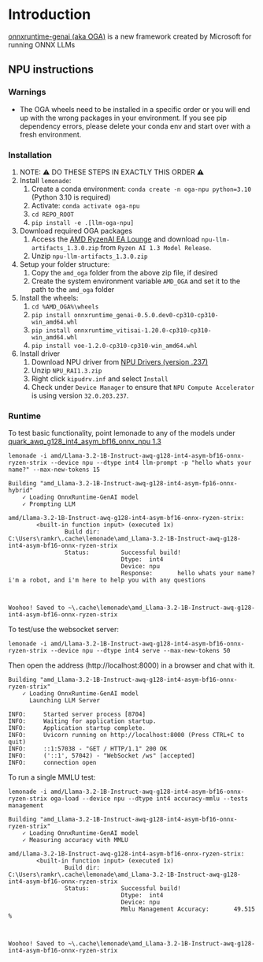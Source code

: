 # Introduction

[onnxruntime-genai (aka OGA)](https://github.com/microsoft/onnxruntime-genai/tree/main?tab=readme-ov-file) is a new framework created by Microsoft for running ONNX LLMs

## NPU instructions

### Warnings

 - The OGA wheels need to be installed in a specific order or you will end up with the wrong packages in your environment. If you see pip dependency errors, please delete your conda env and start over with a fresh environment.

### Installation

1. NOTE: ⚠️ DO THESE STEPS IN EXACTLY THIS ORDER ⚠️
1. Install `lemonade`:
    1. Create a conda environment: `conda create -n oga-npu python=3.10` (Python 3.10 is required)
    1. Activate: `conda activate oga-npu`
    1. `cd REPO_ROOT`
    1. `pip install -e .[llm-oga-npu]`
1. Download required OGA packages
    1. Access the [AMD RyzenAI EA Lounge](https://account.amd.com/en/member/ryzenai-sw-ea.html#tabs-a5e122f973-item-4757898120-tab) and  download `npu-llm-artifacts_1.3.0.zip` from `Ryzen AI 1.3 Model Release`.
    1. Unzip `npu-llm-artifacts_1.3.0.zip`
1. Setup your folder structure:
    1. Copy the `amd_oga` folder from the above zip file, if desired
    1. Create the system environment variable `AMD_OGA` and set it to the path to the `amd_oga` folder
1. Install the wheels:
    1. `cd %AMD_OGA%\wheels`
    1. `pip install onnxruntime_genai-0.5.0.dev0-cp310-cp310-win_amd64.whl`
    1. `pip install onnxruntime_vitisai-1.20.0-cp310-cp310-win_amd64.whl`
    1. `pip install voe-1.2.0-cp310-cp310-win_amd64.whl`
1. Install driver
    1. Download NPU driver from [NPU Drivers (version .237)](https://ryzenai.docs.amd.com/en/latest/inst.html#install-npu-drivers)
    1. Unzip `NPU_RAI1.3.zip`
    1. Right click `kipudrv.inf` and select `Install`
    1. Check under `Device Manager` to ensure that `NPU Compute Accelerator` is using version `32.0.203.237`.

### Runtime

To test basic functionality, point lemonade to any of the models under [quark_awq_g128_int4_asym_bf16_onnx_npu 1.3](https://huggingface.co/collections/amd/quark-awq-g128-int4-asym-bf16-onnx-npu-13-6759f510b8132db53e044aaf)

```
lemonade -i amd/Llama-3.2-1B-Instruct-awq-g128-int4-asym-bf16-onnx-ryzen-strix --device npu --dtype int4 llm-prompt -p "hello whats your name?" --max-new-tokens 15
```

```
Building "amd_Llama-3.2-1B-Instruct-awq-g128-int4-asym-fp16-onnx-hybrid"
    ✓ Loading OnnxRuntime-GenAI model
    ✓ Prompting LLM

amd/Llama-3.2-1B-Instruct-awq-g128-int4-asym-bf16-onnx-ryzen-strix:
        <built-in function input> (executed 1x)
                Build dir:      C:\Users\ramkr\.cache\lemonade\amd_Llama-3.2-1B-Instruct-awq-g128-int4-asym-bf16-onnx-ryzen-strix
                Status:         Successful build!
                                Dtype:  int4
                                Device: npu
                                Response:       hello whats your name? i'm a robot, and i'm here to help you with any questions



Woohoo! Saved to ~\.cache\lemonade\amd_Llama-3.2-1B-Instruct-awq-g128-int4-asym-bf16-onnx-ryzen-strix
```

To test/use the websocket server:

```
lemonade -i amd/Llama-3.2-1B-Instruct-awq-g128-int4-asym-bf16-onnx-ryzen-strix --device npu --dtype int4 serve --max-new-tokens 50
```

Then open the address (http://localhost:8000) in a browser and chat with it.

```
Building "amd_Llama-3.2-1B-Instruct-awq-g128-int4-asym-bf16-onnx-ryzen-strix"
    ✓ Loading OnnxRuntime-GenAI model
      Launching LLM Server

INFO:     Started server process [8704]
INFO:     Waiting for application startup.
INFO:     Application startup complete.
INFO:     Uvicorn running on http://localhost:8000 (Press CTRL+C to quit)
INFO:     ::1:57038 - "GET / HTTP/1.1" 200 OK
INFO:     ('::1', 57042) - "WebSocket /ws" [accepted]
INFO:     connection open
```

To run a single MMLU test:

```
lemonade -i amd/Llama-3.2-1B-Instruct-awq-g128-int4-asym-bf16-onnx-ryzen-strix oga-load --device npu --dtype int4 accuracy-mmlu --tests management
```

```
Building "amd_Llama-3.2-1B-Instruct-awq-g128-int4-asym-bf16-onnx-ryzen-strix"
    ✓ Loading OnnxRuntime-GenAI model
    ✓ Measuring accuracy with MMLU

amd/Llama-3.2-1B-Instruct-awq-g128-int4-asym-bf16-onnx-ryzen-strix:
        <built-in function input> (executed 1x)
                Build dir:      C:\Users\ramkr\.cache\lemonade\amd_Llama-3.2-1B-Instruct-awq-g128-int4-asym-bf16-onnx-ryzen-strix
                Status:         Successful build!
                                Dtype:  int4
                                Device: npu
                                Mmlu Management Accuracy:       49.515 %



Woohoo! Saved to ~\.cache\lemonade\amd_Llama-3.2-1B-Instruct-awq-g128-int4-asym-bf16-onnx-ryzen-strix

```
